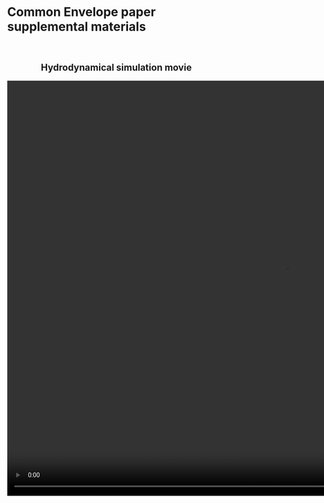 # Common Envelope paper supplemental materials


<br>
<center>
<h2>
Hydrodynamical simulation movie
</h2>
<video width="1280" height="960" controls>
<source src="hydro_sim_q0pt1_erho0pt47_movie.mp4" type="video/mp4">
</video>
</center>
<br>
<br>

